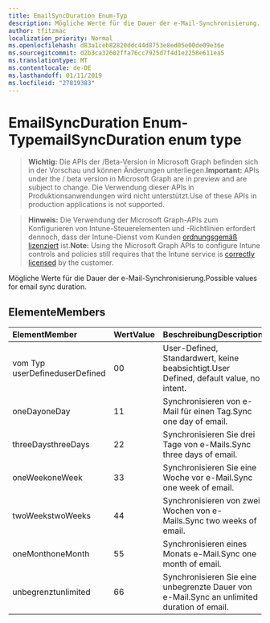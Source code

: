 ```yaml
---
title: EmailSyncDuration Enum-Typ
description: Mögliche Werte für die Dauer der e-Mail-Synchronisierung.
author: tfitzmac
localization_priority: Normal
ms.openlocfilehash: d83a1ceb82820ddc44d8753e8ed05e00de09e36e
ms.sourcegitcommit: d2b3ca32602ffa76cc7925d7f4d1e2258e611ea5
ms.translationtype: MT
ms.contentlocale: de-DE
ms.lasthandoff: 01/11/2019
ms.locfileid: "27819383"
---
```

# <a name="emailsyncduration-enum-type"></a><span data-ttu-id="d6384-103">EmailSyncDuration Enum-Typ</span><span class="sxs-lookup"><span data-stu-id="d6384-103">emailSyncDuration enum type</span></span>

> <span data-ttu-id="d6384-104">**Wichtig:** Die APIs der /Beta-Version in Microsoft Graph befinden sich in der Vorschau und können Änderungen unterliegen.</span><span class="sxs-lookup"><span data-stu-id="d6384-104">**Important:** APIs under the / beta version in Microsoft Graph are in preview and are subject to change.</span></span> <span data-ttu-id="d6384-105">Die Verwendung dieser APIs in Produktionsanwendungen wird nicht unterstützt.</span><span class="sxs-lookup"><span data-stu-id="d6384-105">Use of these APIs in production applications is not supported.</span></span>

> <span data-ttu-id="d6384-106">**Hinweis:** Die Verwendung der Microsoft Graph-APIs zum Konfigurieren von Intune-Steuerelementen und -Richtlinien erfordert dennoch, dass der Intune-Dienst vom Kunden [ordnungsgemäß lizenziert](https://go.microsoft.com/fwlink/?linkid=839381) ist.</span><span class="sxs-lookup"><span data-stu-id="d6384-106">**Note:** Using the Microsoft Graph APIs to configure Intune controls and policies still requires that the Intune service is [correctly licensed](https://go.microsoft.com/fwlink/?linkid=839381) by the customer.</span></span>

<span data-ttu-id="d6384-107">Mögliche Werte für die Dauer der e-Mail-Synchronisierung.</span><span class="sxs-lookup"><span data-stu-id="d6384-107">Possible values for email sync duration.</span></span>
## <a name="members"></a><span data-ttu-id="d6384-108">Elemente</span><span class="sxs-lookup"><span data-stu-id="d6384-108">Members</span></span>
|<span data-ttu-id="d6384-109">Element</span><span class="sxs-lookup"><span data-stu-id="d6384-109">Member</span></span>|<span data-ttu-id="d6384-110">Wert</span><span class="sxs-lookup"><span data-stu-id="d6384-110">Value</span></span>|<span data-ttu-id="d6384-111">Beschreibung</span><span class="sxs-lookup"><span data-stu-id="d6384-111">Description</span></span>|
|:---|:---|:---|
|<span data-ttu-id="d6384-112">vom Typ userDefined</span><span class="sxs-lookup"><span data-stu-id="d6384-112">userDefined</span></span>|<span data-ttu-id="d6384-113">0</span><span class="sxs-lookup"><span data-stu-id="d6384-113">0</span></span>|<span data-ttu-id="d6384-114">User-Defined, Standardwert, keine beabsichtigt.</span><span class="sxs-lookup"><span data-stu-id="d6384-114">User Defined, default value, no intent.</span></span>|
|<span data-ttu-id="d6384-115">oneDay</span><span class="sxs-lookup"><span data-stu-id="d6384-115">oneDay</span></span>|<span data-ttu-id="d6384-116">1</span><span class="sxs-lookup"><span data-stu-id="d6384-116">1</span></span>|<span data-ttu-id="d6384-117">Synchronisieren von e-Mail für einen Tag.</span><span class="sxs-lookup"><span data-stu-id="d6384-117">Sync one day of email.</span></span>|
|<span data-ttu-id="d6384-118">threeDays</span><span class="sxs-lookup"><span data-stu-id="d6384-118">threeDays</span></span>|<span data-ttu-id="d6384-119">2</span><span class="sxs-lookup"><span data-stu-id="d6384-119">2</span></span>|<span data-ttu-id="d6384-120">Synchronisieren Sie drei Tage von e-Mails.</span><span class="sxs-lookup"><span data-stu-id="d6384-120">Sync three days of email.</span></span>|
|<span data-ttu-id="d6384-121">oneWeek</span><span class="sxs-lookup"><span data-stu-id="d6384-121">oneWeek</span></span>|<span data-ttu-id="d6384-122">3</span><span class="sxs-lookup"><span data-stu-id="d6384-122">3</span></span>|<span data-ttu-id="d6384-123">Synchronisieren Sie eine Woche vor e-Mail.</span><span class="sxs-lookup"><span data-stu-id="d6384-123">Sync one week of email.</span></span>|
|<span data-ttu-id="d6384-124">twoWeeks</span><span class="sxs-lookup"><span data-stu-id="d6384-124">twoWeeks</span></span>|<span data-ttu-id="d6384-125">4</span><span class="sxs-lookup"><span data-stu-id="d6384-125">4</span></span>|<span data-ttu-id="d6384-126">Synchronisieren von zwei Wochen von e-Mails.</span><span class="sxs-lookup"><span data-stu-id="d6384-126">Sync two weeks of email.</span></span>|
|<span data-ttu-id="d6384-127">oneMonth</span><span class="sxs-lookup"><span data-stu-id="d6384-127">oneMonth</span></span>|<span data-ttu-id="d6384-128">5</span><span class="sxs-lookup"><span data-stu-id="d6384-128">5</span></span>|<span data-ttu-id="d6384-129">Synchronisieren eines Monats e-Mail.</span><span class="sxs-lookup"><span data-stu-id="d6384-129">Sync one month of email.</span></span>|
|<span data-ttu-id="d6384-130">unbegrenzt</span><span class="sxs-lookup"><span data-stu-id="d6384-130">unlimited</span></span>|<span data-ttu-id="d6384-131">6</span><span class="sxs-lookup"><span data-stu-id="d6384-131">6</span></span>|<span data-ttu-id="d6384-132">Synchronisieren Sie eine unbegrenzte Dauer von e-Mail.</span><span class="sxs-lookup"><span data-stu-id="d6384-132">Sync an unlimited duration of email.</span></span>|





